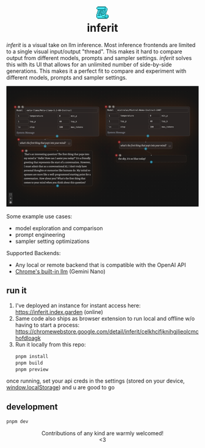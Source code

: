 <h1 align="center">
    <img src="./public/icon_32.png" alt="inferit" />
    <br />
    inferit
</h1>

_inferit_ is a visual take on llm inference. Most inference frontends are
limited to a single visual input/output "thread". This makes it hard to compare
output from different models, prompts and sampler settings. _inferit_ solves
this with its UI that allows for an unlimited number of side-by-side
generations. This makes it a perfect fit to compare and experiment with
different models, prompts and sampler settings.

![](./screens/screen_24-11-11.png)

Some example use cases:

- model exploration and comparison
- prompt engineering
- sampler setting optimizations

Supported Backends:

- Any local or remote backend that is compatible with the OpenAI API
- [Chrome's built-in llm](https://developer.chrome.com/docs/ai/built-in) (Gemini Nano)

## run it

1. I've deployed an instance for instant access here: https://inferit.index.garden (online)
2. Same code also ships as browser extension to run local and offline w/o having to start a process:
   https://chromewebstore.google.com/detail/inferit/celkhcifjknihgjlieolcmchofdloagk
3. Run it locally from this repo:
   ```bash
   pnpm install
   pnpm build
   pnpm preview
   ```

once running, set your api creds in the settings (stored on your device, [window.localStorage](https://developer.mozilla.org/en-US/docs/Web/API/Window/localStorage)) and u are good to go

## development

```bash
pnpm dev
```

<p align=center>
    Contributions of any kind are warmly welcomed!
    <br>
    &lt;3
<p>
